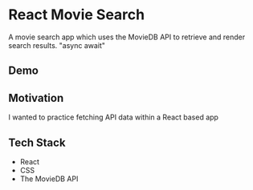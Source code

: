 # React Movie Search

A movie search app which uses the MovieDB API to retrieve and render search results.
 "async await"

## Demo

## Motivation

  I wanted to practice fetching API data within a React based app

## Tech Stack

- React
- CSS
- The MovieDB API
